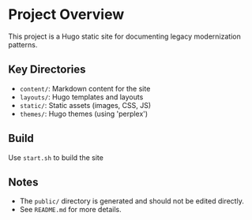# Project Overview

This project is a Hugo static site for documenting legacy modernization patterns.

## Key Directories
- `content/`: Markdown content for the site
- `layouts/`: Hugo templates and layouts
- `static/`: Static assets (images, CSS, JS)
- `themes/`: Hugo themes (using 'perplex')

## Build
Use `start.sh` to build the site

## Notes
- The `public/` directory is generated and should not be edited directly.
- See `README.md` for more details.
